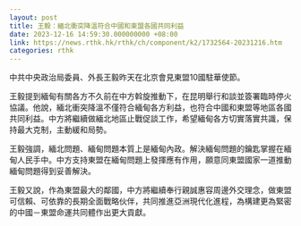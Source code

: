 ```yaml
---
layout: post
title: 王毅：緬北衝突降溫符合中國和東盟各國共同利益
date: 2023-12-16 14:59:30.000000000 +08:00
link: https://news.rthk.hk/rthk/ch/component/k2/1732564-20231216.htm
categories: rthk
---
```


中共中央政治局委員、外長王毅昨天在北京會見東盟10國駐華使節。

王毅提到緬甸有關各方不久前在中方斡旋推動下，在昆明舉行和談並簽署臨時停火協議。他說，緬北衝突降溫不僅符合緬甸各方利益，也符合中國和東盟等地區各國共同利益。中方將繼續做緬北地區止戰促談工作，希望緬甸各方切實落實共識，保持最大克制，主動緩和局勢。

王毅強調，緬北問題、緬甸問題本質上是緬甸內政。解決緬甸問題的鑰匙掌握在緬甸人民手中。中方支持東盟在緬甸問題上發揮應有作用，願意同東盟國家一道推動緬甸問題得到妥善解決。

王毅又說，作為東盟最大的鄰國，中方將繼續奉行親誠惠容周邊外交理念，做東盟可信賴、可依靠的長期全面戰略伙伴，共同推進亞洲現代化進程，為構建更為緊密的中國－東盟命運共同體作出更大貢獻。
